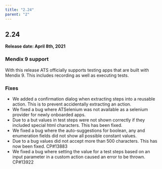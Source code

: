 ```yaml
---
title: "2.24"
parent: "2"
---
```


## 2.24

**Release date: April 8th, 2021**

### Mendix 9 support

With this release ATS officially supports testing apps that are built with Mendix 9. This includes recording as well as executing tests.

### Fixes

* We added a confirmation dialog when extracting steps into a reusable action. This is to prevent accidentally extracting an action.
* We fixed a bug where ATSelenium was not available as a selenium provider for newly onboarded apps.
* Due to a but values in test steps were not shown correctly if they included special html characters. This has been fixed.
* We fixed a bug where the auto-suggestions for boolean, any and enumeration fields did not show all possible constant values.
* Due to a bug values did not accept more than 500 characters. This has now been fixed. CP#13883
* We fixed a bug where setting the value for a test steps based on an input parameter in a custom action caused an error to be thrown. CP#13922
